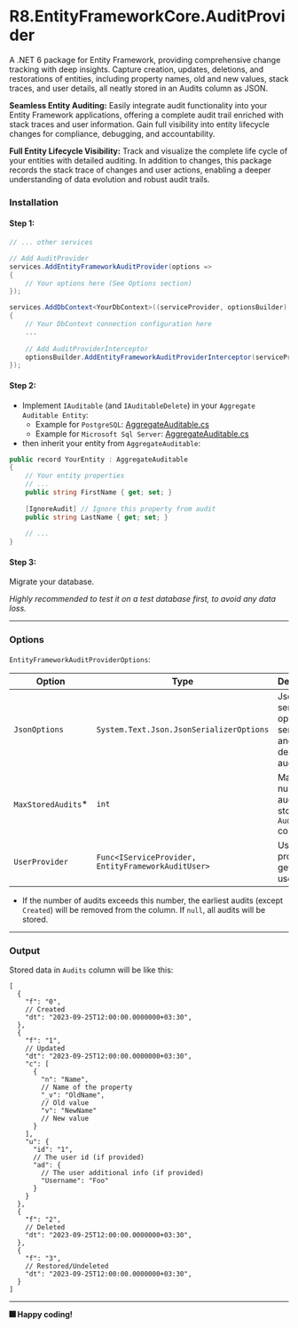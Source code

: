 # R8.EntityFrameworkCore.AuditProvider

A .NET 6 package for Entity Framework, providing comprehensive change tracking with deep insights. Capture creation, updates, deletions, and restorations of entities, including property names, old and new values, stack traces, and user details, all neatly stored in an Audits column as JSON.

**Seamless Entity Auditing:** Easily integrate audit functionality into your Entity Framework applications, offering a complete audit trail enriched with stack traces and user information. Gain full visibility into entity lifecycle changes for compliance, debugging, and accountability.

**Full Entity Lifecycle Visibility:** Track and visualize the complete life cycle of your entities with detailed auditing. In addition to changes, this package records the stack trace of changes and user actions, enabling a deeper understanding of data evolution and robust audit trails.

### Installation

#### Step 1:

```csharp
// ... other services

// Add AuditProvider
services.AddEntityFrameworkAuditProvider(options =>
{
    // Your options here (See Options section)
});

services.AddDbContext<YourDbContext>((serviceProvider, optionsBuilder) =>
{
    // Your DbContext connection configuration here
    ...
    
    // Add AuditProviderInterceptor
    optionsBuilder.AddEntityFrameworkAuditProviderInterceptor(serviceProvider);
});
```

#### Step 2:

- Implement `IAuditable` (and `IAuditableDelete`) in your `Aggregate Auditable Entity`:
    - Example for `PostgreSQL`: [AggregateAuditable.cs](https://github.com/iamr8/R8.EntityFrameworkCore.AuditProvider/blob/master/R8.EntityFrameworkCore.AuditProvider.Tests/PostgreSqlTests/AggregateAuditable.cs)
    - Example for `Microsoft Sql Server`: [AggregateAuditable.cs](https://github.com/iamr8/R8.EntityFrameworkCore.AuditProvider/blob/master/R8.EntityFrameworkCore.AuditProvider.Tests/MsSqlTests/AggregateAuditable.cs)
- then inherit your entity from `AggregateAuditable`:

```csharp
public record YourEntity : AggregateAuditable
{
    // Your entity properties
    // ...
    public string FirstName { get; set; }
    
    [IgnoreAudit] // Ignore this property from audit
    public string LastName { get; set; }
    
    // ...
}
```

#### Step 3:

Migrate your database.

_Highly recommended to test it on a test database first, to avoid any data loss._

---

### Options

`EntityFrameworkAuditProviderOptions`:

| Option             | Type                                               | Description                                                 | Default            |
|--------------------|----------------------------------------------------|-------------------------------------------------------------|--------------------|
| `JsonOptions`      | `System.Text.Json.JsonSerializerOptions`           | Json serializer options to serialize and deserialize audits | An optimal setting |
| `MaxStoredAudits`* | `int`                                              | Maximum number of audits to store in `Audits` column        | `null`             |
| `UserProvider`     | `Func<IServiceProvider, EntityFrameworkAuditUser>` | User provider to get current user id                        | `null`             |

* If the number of audits exceeds this number, the earliest audits (except `Created`) will be removed from the column. If `null`, all audits will be stored.
---

### Output

Stored data in `Audits` column will be like this:

```json5
[
  {
    "f": "0",
    // Created
    "dt": "2023-09-25T12:00:00.0000000+03:30",
  },
  {
    "f": "1",
    // Updated
    "dt": "2023-09-25T12:00:00.0000000+03:30",
    "c": [
      {
        "n": "Name",
        // Name of the property
        "_v": "OldName",
        // Old value
        "v": "NewName"
        // New value
      }
    ],
    "u": {
      "id": "1",
      // The user id (if provided)
      "ad": {
        // The user additional info (if provided)
        "Username": "Foo"
      }
    }
  },
  {
    "f": "2",
    // Deleted
    "dt": "2023-09-25T12:00:00.0000000+03:30",
  },
  {
    "f": "3",
    // Restored/Undeleted
    "dt": "2023-09-25T12:00:00.0000000+03:30",
  }
]
```

---
**🎆 Happy coding!**